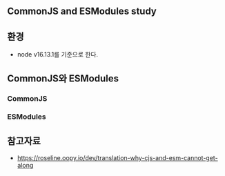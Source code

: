 ## CommonJS and ESModules study

## 환경

- node v16.13.1를 기준으로 한다.

## CommonJS와 ESModules

### CommonJS

### ESModules

##

## 참고자료

- https://roseline.oopy.io/dev/translation-why-cjs-and-esm-cannot-get-along
